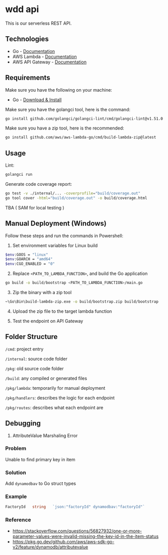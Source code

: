 # wdd api

This is our serverless REST API.

## Technologies

- Go - [Documentation](https://go.dev/doc/)
- AWS Lambda - [Documentation](https://docs.aws.amazon.com/lambda/)
- AWS API Gateway - [Documentation](https://docs.aws.amazon.com/apigateway/)

## Requirements

Make sure you have the following on your machine:
- Go - [Download & Install](https://go.dev/dl/)

Make sure you have the golangci tool, here is the command:
```bash
go install github.com/golangci/golangci-lint/cmd/golangci-lint@v1.51.0
```

Make sure you have a zip tool, here is the recommended:
```bash
go install github.com/aws/aws-lambda-go/cmd/build-lambda-zip@latest
```

## Usage

Lint:
```bash
golangci run
```

Generate code coverage report:
```bash
go test -v ./internal/... -coverprofile="build/coverage.out"
go tool cover -html="build/coverage.out" -o build/coverage.html
```

TBA ( SAM for local testing )

## Manual Deployment (Windows)

Follow these steps and run the commands in Powershell:

1. Set environment variables for Linux build
```bash
$env:GOOS = "linux"
$env:GOARCH = "amd64"
$env:CGO_ENABLED = "0"
```

2. Replace `<PATH_TO_LAMBDA_FUNCTION>`, and build the Go application
```bash
go build -o build/bootstrap <PATH_TO_LAMBDA_FUNCTION>/main.go
```

3. Zip the binary with a zip tool
```bash
~\Go\Bin\build-lambda-zip.exe -o build/bootstrap.zip build/bootstrap
```

4. Upload the zip file to the target lambda function

5. Test the endpoint on API Gateway

## Folder Structure

`/cmd`: project entry

`/internal`: source code folder

`/pkg`: old source code folder

`/build`: any compiled or generated files

`/pkg/lambda`: temporarily for manual deployment

`/pkg/handlers`: describes the logic for each endpoint 

`/pkg/routes`: describes what each endpoint are

## Debugging

1. AttributeValue Marshaling Error

### Problem
Unable to find primary key in item

### Solution
Add `dynamodbav` to Go struct types

### Example
```go
FactoryId   string   `json:"factoryId" dynamodbav:"factoryId"`
```

### Reference
- https://stackoverflow.com/questions/56827932/one-or-more-parameter-values-were-invalid-missing-the-key-id-in-the-item-status
- https://pkg.go.dev/github.com/aws/aws-sdk-go-v2/feature/dynamodb/attributevalue
